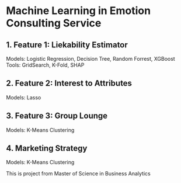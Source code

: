 # Machine Learning in Emotion Consulting Service
## 1. Feature 1: Liekability Estimator
Models: Logistic Regression, Decision Tree, Random Forrest, XGBoost 
Tools: GridSearch, K-Fold, SHAP
## 2. Feature 2: Interest to Attributes
Models: Lasso
## 3. Feature 3: Group Lounge
Models: K-Means Clustering 
## 4. Marketing Strategy
Models: K-Means Clustering 

This is project from Master of Science in Business Analytics
